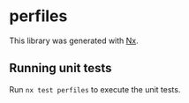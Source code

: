 # perfiles

This library was generated with [Nx](https://nx.dev).

## Running unit tests

Run `nx test perfiles` to execute the unit tests.
